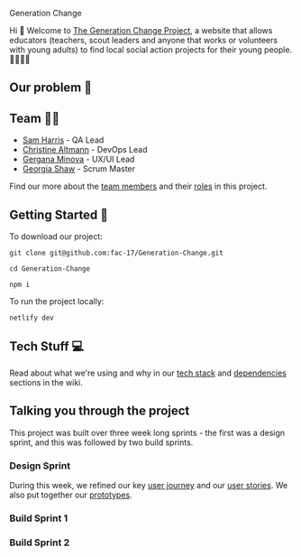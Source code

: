 Generation Change

Hi 👋 Welcome to [The Generation Change Project](https://generation-change.netlify.com/), a website that allows educators (teachers, scout leaders and anyone that works or volunteers with young adults) to find local social action projects for their young people. 👨‍👨‍👦‍👦

## Our problem 🤔

## Team 🤼‍♂️

* [Sam Harris](https://github.com/samjam48) - QA Lead
* [Christine Altmann](https://github.com/xIrusux) - DevOps Lead
* [Gergana Minova](https://github.com/gminova) - UX/UI Lead
* [Georgia Shaw](https://github.com/georgiamshaw) - Scrum Master

Find our more about the [team members](https://github.com/fac-17/Generation-Change/wiki/Team) and their [roles](https://github.com/fac-17/Generation-Change/wiki/Team-Roles) in this project.

## Getting Started 🏁

To download our project:

    git clone git@github.com:fac-17/Generation-Change.git

    cd Generation-Change

    npm i

To run the project locally:

    netlify dev

## Tech Stuff 💻

Read about what we're using and why in our [tech stack](https://github.com/fac-17/Generation-Change/wiki/Tech-Stack) and [dependencies](https://github.com/fac-17/Generation-Change/wiki/Dependencies) sections in the wiki.

## Talking you through the project

This project was built over three week long sprints - the first was a design sprint, and this was followed by two build sprints.

### Design Sprint

During this week, we refined our key [user journey](https://github.com/fac-17/Generation-Change/wiki/08.-User-Journeys) and our [user stories](https://github.com/fac-17/Generation-Change/wiki/09.-User-Stories). We also put together our [prototypes](https://www.figma.com/file/hGRdFiJBUSRzSzAAlDqv9G/Generation-Change?node-id=6%3A610).

### Build Sprint 1

### Build Sprint 2

